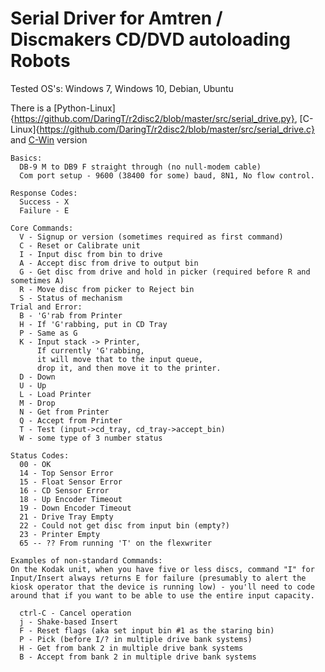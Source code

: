 # Serial Driver for Amtren / Discmakers CD/DVD autoloading Robots

Tested OS's: Windows 7, Windows 10, Debian, Ubuntu

There is a [Python-Linux]{https://github.com/DaringT/r2disc2/blob/master/src/serial_drive.py}, [C-Linux]{https://github.com/DaringT/r2disc2/blob/master/src/serial_drive.c} and [C-Win](https://github.com/DaringT/r2disc2/blob/master/src/win_serial.c) version 


```
Basics:
  DB-9 M to DB9 F straight through (no null-modem cable)
  Com port setup - 9600 (38400 for some) baud, 8N1, No flow control.
 
Response Codes:
  Success - X
  Failure - E
 
Core Commands:
  V - Signup or version (sometimes required as first command)
  C - Reset or Calibrate unit
  I - Input disc from bin to drive
  A - Accept disc from drive to output bin
  G - Get disc from drive and hold in picker (required before R and sometimes A)
  R - Move disc from picker to Reject bin
  S - Status of mechanism
Trial and Error:
  B - 'G'rab from Printer
  H - If 'G'rabbing, put in CD Tray
  P - Same as G
  K - Input stack -> Printer, 
      If currently 'G'rabbing, 
      it will move that to the input queue, 
      drop it, and then move it to the printer.
  D - Down
  U - Up
  L - Load Printer
  M - Drop 
  N - Get from Printer
  Q - Accept from Printer
  T - Test (input->cd_tray, cd_tray->accept_bin)
  W - some type of 3 number status

Status Codes:
  00 - OK
  14 - Top Sensor Error 
  15 - Float Sensor Error
  16 - CD Sensor Error 
  18 - Up Encoder Timeout
  19 - Down Encoder Timeout
  21 - Drive Tray Empty
  22 - Could not get disc from input bin (empty?)
  23 - Printer Empty
  65 -- ?? From running 'T' on the flexwriter

Examples of non-standard Commands:
On the Kodak unit, when you have five or less discs, command "I" for Input/Insert always returns E for failure (presumably to alert the kiosk operator that the device is running low) - you'll need to code around that if you want to be able to use the entire input capacity.
 
  ctrl-C - Cancel operation
  j - Shake-based Insert
  F - Reset flags (aka set input bin #1 as the staring bin)
  P - Pick (before I/? in multiple drive bank systems)
  H - Get from bank 2 in multiple drive bank systems
  B - Accept from bank 2 in multiple drive bank systems
```
